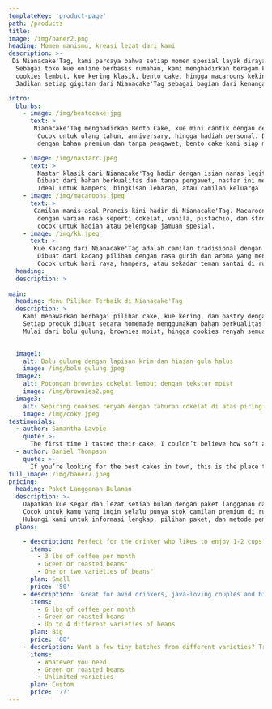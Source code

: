 ```yaml
---
templateKey: 'product-page'
path: /products
title:  
image: /img/baner2.png
heading: Momen manismu, kreasi lezat dari kami
description: >-
 Di Nianacake'Tag, kami percaya bahwa setiap momen spesial layak dirayakan dengan kue terbaik. 
  Sebagai toko kue online berbasis rumahan, kami menghadirkan beragam kue homemade seperti 
  cookies lembut, kue kering klasik, bento cake, hingga macaroons kekinian. Semua dibuat dengan bahan premium, tanpa pengawet, dan penuh cinta.
  Jadikan setiap gigitan dari Nianacake'Tag sebagai bagian dari kenangan manismu yang tak terlupakan.

intro:
  blurbs:
    - image: /img/bentocake.jpg
      text: >
       Nianacake'Tag menghadirkan Bento Cake, kue mini cantik dengan desain unik dan elegan. 
        Cocok untuk ulang tahun, anniversary, hingga hadiah personal. Dibuat segar setiap hari 
        dengan bahan premium dan tanpa pengawet, bento cake kami siap membuat momen spesialmu lebih berkesan.

    - image: /img/nastarr.jpeg
      text: >
        Nastar klasik dari Nianacake'Tag hadir dengan isian nanas legit dan tekstur lumer di mulut. 
        Dibuat dari bahan berkualitas dan tanpa pengawet, nastar ini menjadi favorit keluarga di setiap perayaan. 
        Ideal untuk hampers, bingkisan lebaran, atau camilan keluarga
    - image: /img/macaroons.jpeg
      text: >
       Camilan manis asal Prancis kini hadir di Nianacake'Tag. Macaroons kami memiliki kulit renyah dan isi lembut 
        dengan varian rasa seperti cokelat, vanila, pistachio, dan stroberi. Dibuat secara homemade dan selalu fresh, 
        cocok untuk hadiah atau pelengkap jamuan spesial.
    - image: /img/kk.jpeg
      text: >
       Kue Kacang dari Nianacake'Tag adalah camilan tradisional dengan cita rasa khas. 
        Dibuat dari kacang pilihan dengan rasa gurih dan aroma yang menggoda, tanpa bahan tambahan berbahaya. 
        Cocok untuk hari raya, hampers, atau sekadar teman santai di rumah.
  heading: 
  description: >
    
main:
  heading: Menu Pilihan Terbaik di Nianacake'Tag
  description: >
    Kami menawarkan berbagai pilihan cake, kue kering, dan pastry dengan rasa istimewa. 
    Setiap produk dibuat secara homemade menggunakan bahan berkualitas tinggi, tanpa pengawet, dan diproses dengan hati-hati. 
    Mulai dari bolu gulung, brownies moist, hingga cookies renyah semua siap membuat momenmu semakin bermakna.

 
  image1:
    alt: Bolu gulung dengan lapisan krim dan hiasan gula halus
    image: /img/bolu gulung.jpeg
  image2:
    alt: Potongan brownies cokelat lembut dengan tekstur moist
    image: /img/brownies2.png
  image3:
    alt: Sepiring cookies renyah dengan taburan cokelat di atas piring putih
    image: /img/coky.jpeg
testimonials:
  - author: Samantha Lavoie
    quote: >-
      The first time I tasted their cake, I couldn’t believe how soft and rich the flavor was. It felt like a hug in every bite.
  - author: Daniel Thompson
    quote: >-
      If you’re looking for the best cakes in town, this is the place to go. I love how they combine creativity and quality in every slice!
full_image: /img/baner7.jpeg
pricing:
  heading: Paket Langganan Bulanan
  description: >-
    Dapatkan kue segar dan lezat setiap bulan dengan paket langganan dari Nianacake'Tag. 
    Cocok untuk kamu yang ingin selalu punya stok camilan premium di rumah, atau untuk mengisi kebutuhan hampers reguler. 
    Hubungi kami untuk informasi lengkap, pilihan paket, dan metode pembayaran yang tersedia.
  plans:

    - description: Perfect for the drinker who likes to enjoy 1-2 cups per day.
      items:
        - 3 lbs of coffee per month
        - Green or roasted beans"
        - One or two varieties of beans"
      plan: Small
      price: '50'
    - description: 'Great for avid drinkers, java-loving couples and bigger crowds'
      items:
        - 6 lbs of coffee per month
        - Green or roasted beans
        - Up to 4 different varieties of beans
      plan: Big
      price: '80'
    - description: Want a few tiny batches from different varieties? Try our custom plan
      items:
        - Whatever you need
        - Green or roasted beans
        - Unlimited varieties
      plan: Custom
      price: '??'
---
```

